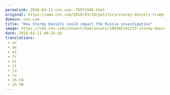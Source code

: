 ```yaml
---
permalink: 2018-03-11-cnn.com--76971948.html
original: https://www.cnn.com/2018/03/10/politics/stormy-daniels-trump-cohen-russia-investigation/index.html
domain: cnn.com
title: "How Stormy Daniels could impact the Russia investigation"
image: https://cdn.cnn.com/cnnnext/dam/assets/180305191233-stormy-daniels-michael-cohen-super-tease.jpg
date: 2018-03-11 08:24:16
translations: 
 - ar
 - de
 - es
 - fr
 - hi
 - it
 - ja
 - ru
 - zh-CN
 - zh-TW
---
```


